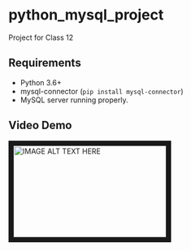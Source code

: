# python_mysql_project
Project for Class 12
<br>

## Requirements
* Python 3.6+
* mysql-connector (```pip install mysql-connector```)
* MySQL server running properly.

## Video Demo
<a href="http://www.youtube.com/watch?feature=player_embedded&v=GuLG8gm8Rds
" target="_blank"><img src="http://img.youtube.com/vi/GuLG8gm8Rds/0.jpg" 
alt="IMAGE ALT TEXT HERE" width="300" height="180" border="10" /></a>
